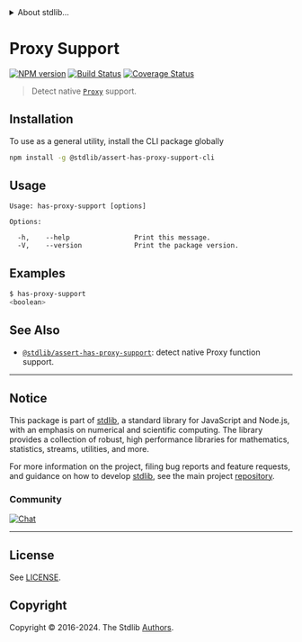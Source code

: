<!--

@license Apache-2.0

Copyright (c) 2018 The Stdlib Authors.

Licensed under the Apache License, Version 2.0 (the "License");
you may not use this file except in compliance with the License.
You may obtain a copy of the License at

   http://www.apache.org/licenses/LICENSE-2.0

Unless required by applicable law or agreed to in writing, software
distributed under the License is distributed on an "AS IS" BASIS,
WITHOUT WARRANTIES OR CONDITIONS OF ANY KIND, either express or implied.
See the License for the specific language governing permissions and
limitations under the License.

-->


<details>
  <summary>
    About stdlib...
  </summary>
  <p>We believe in a future in which the web is a preferred environment for numerical computation. To help realize this future, we've built stdlib. stdlib is a standard library, with an emphasis on numerical and scientific computation, written in JavaScript (and C) for execution in browsers and in Node.js.</p>
  <p>The library is fully decomposable, being architected in such a way that you can swap out and mix and match APIs and functionality to cater to your exact preferences and use cases.</p>
  <p>When you use stdlib, you can be absolutely certain that you are using the most thorough, rigorous, well-written, studied, documented, tested, measured, and high-quality code out there.</p>
  <p>To join us in bringing numerical computing to the web, get started by checking us out on <a href="https://github.com/stdlib-js/stdlib">GitHub</a>, and please consider <a href="https://opencollective.com/stdlib">financially supporting stdlib</a>. We greatly appreciate your continued support!</p>
</details>

# Proxy Support

[![NPM version][npm-image]][npm-url] [![Build Status][test-image]][test-url] [![Coverage Status][coverage-image]][coverage-url] <!-- [![dependencies][dependencies-image]][dependencies-url] -->

> Detect native [`Proxy`][mdn-proxy] support.











<section class="cli">



<section class="installation">

## Installation

To use as a general utility, install the CLI package globally

```bash
npm install -g @stdlib/assert-has-proxy-support-cli
```

</section>

<!-- CLI usage documentation. -->

<section class="usage">

## Usage

```text
Usage: has-proxy-support [options]

Options:

  -h,    --help                Print this message.
  -V,    --version             Print the package version.
```

</section>

<!-- /.usage -->

<section class="examples">

## Examples

```bash
$ has-proxy-support
<boolean>
```

</section>

<!-- /.examples -->

</section>

<!-- /.cli -->

<!-- Section for related `stdlib` packages. Do not manually edit this section, as it is automatically populated. -->

<section class="related">

## See Also

-   <span class="package-name">[`@stdlib/assert-has-proxy-support`][@stdlib/assert-has-proxy-support]</span><span class="delimiter">: </span><span class="description">detect native Proxy function support.</span>


</section>

<!-- /.related -->

<!-- Section for all links. Make sure to keep an empty line after the `section` element and another before the `/section` close. -->


<section class="main-repo" >

* * *

## Notice

This package is part of [stdlib][stdlib], a standard library for JavaScript and Node.js, with an emphasis on numerical and scientific computing. The library provides a collection of robust, high performance libraries for mathematics, statistics, streams, utilities, and more.

For more information on the project, filing bug reports and feature requests, and guidance on how to develop [stdlib][stdlib], see the main project [repository][stdlib].

### Community

[![Chat][chat-image]][chat-url]

---

## License

See [LICENSE][stdlib-license].


## Copyright

Copyright &copy; 2016-2024. The Stdlib [Authors][stdlib-authors].

</section>

<!-- /.stdlib -->

<!-- Section for all links. Make sure to keep an empty line after the `section` element and another before the `/section` close. -->

<section class="links">

[npm-image]: http://img.shields.io/npm/v/@stdlib/assert-has-proxy-support-cli.svg
[npm-url]: https://npmjs.org/package/@stdlib/assert-has-proxy-support-cli

[test-image]: https://github.com/stdlib-js/assert-has-proxy-support@v0.2.1/actions/workflows/test.yml/badge.svg?branch=v0.2.1
[test-url]: https://github.com/stdlib-js/assert-has-proxy-support@v0.2.1/actions/workflows/test.yml?query=branch:v0.2.1

[coverage-image]: https://img.shields.io/codecov/c/github/stdlib-js/assert-has-proxy-support@v0.2.1/main.svg
[coverage-url]: https://codecov.io/github/stdlib-js/assert-has-proxy-support@v0.2.1?branch=main

<!--

[dependencies-image]: https://img.shields.io/david/stdlib-js/assert-has-proxy-support@v0.2.1.svg
[dependencies-url]: https://david-dm.org/stdlib-js/assert-has-proxy-support@v0.2.1/main

-->

[chat-image]: https://img.shields.io/gitter/room/stdlib-js/stdlib.svg
[chat-url]: https://app.gitter.im/#/room/#stdlib-js_stdlib:gitter.im

[stdlib]: https://github.com/stdlib-js/stdlib

[stdlib-authors]: https://github.com/stdlib-js/stdlib/graphs/contributors

[cli-section]: https://github.com/stdlib-js/assert-has-proxy-support@v0.2.1#cli
[cli-url]: https://github.com/stdlib-js/assert-has-proxy-support@v0.2.1/tree/cli
[@stdlib/assert-has-proxy-support]: https://github.com/stdlib-js/assert-has-proxy-support@v0.2.1/tree/main

[umd]: https://github.com/umdjs/umd
[es-module]: https://developer.mozilla.org/en-US/docs/Web/JavaScript/Guide/Modules

[deno-url]: https://github.com/stdlib-js/assert-has-proxy-support@v0.2.1/tree/deno
[deno-readme]: https://github.com/stdlib-js/assert-has-proxy-support@v0.2.1/blob/deno/README.md
[umd-url]: https://github.com/stdlib-js/assert-has-proxy-support@v0.2.1/tree/umd
[umd-readme]: https://github.com/stdlib-js/assert-has-proxy-support@v0.2.1/blob/umd/README.md
[esm-url]: https://github.com/stdlib-js/assert-has-proxy-support@v0.2.1/tree/esm
[esm-readme]: https://github.com/stdlib-js/assert-has-proxy-support@v0.2.1/blob/esm/README.md
[branches-url]: https://github.com/stdlib-js/assert-has-proxy-support@v0.2.1/blob/main/branches.md

[stdlib-license]: https://raw.githubusercontent.com/stdlib-js/assert-has-proxy-support@v0.2.1/main/LICENSE

[mdn-proxy]: https://developer.mozilla.org/en-US/docs/Web/JavaScript/Reference/Global_Objects/Proxy

[mdn-csp]: https://developer.mozilla.org/en-US/docs/Web/HTTP/CSP

</section>

<!-- /.links -->
